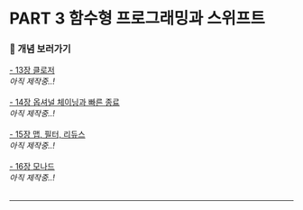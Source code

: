 # PART 3 함수형 프로그래밍과 스위프트
### 📖 개념 보러가기 <br>
[- 13장 클로저]()<br>
*아직 제작중..!*<br><br>
[- 14장 옵셔널 체이닝과 빠른 종료]()<br>
*아직 제작중..!*<br><br>
[- 15장 맵, 필터, 리듀스]()<br>
*아직 제작중..!*<br><br>
[- 16장 모나드]()<br>
*아직 제작중..!*<br><br>
***
